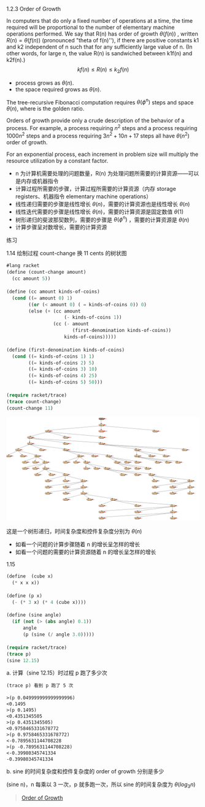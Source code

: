 1.2.3 Order of Growth

In computers that do only a fixed number of operations at a time, the time required will be proportional to the number of elementary machine operations performed. We say that R(n) has order of growth $\theta(f(n))$ , written $R(n) = \theta(f(n))$  (pronounced "theta of f(n)''), if there are positive constants k1 and k2 independent of n such that for any sufficiently large value of n. (In other words, for large n, the value R(n) is sandwiched between k1f(n) and k2f(n).)
$$
kf(n) \le R(n) \le k_2f(n)
$$

- process grows as $\theta(n)$.
- the space required grows as $\theta(n)$.

The tree-recursive Fibonacci computation requires $\theta(\phi^n)$ steps and space $\theta(n)$, where is the golden ratio.

Orders of growth provide only a crude description of the behavior of a process. For example, a process requiring $n^2$ steps and a process requiring $1000n^2$ steps and a process requiring $3n^2 + 10n + 17$ steps all have $\theta(n^2)$ order of growth.

For an exponential process, each increment in problem size will multiply the resource utilization by a constant factor.



- n 为计算机需要处理的问题数量，R(n) 为处理问题所需要的计算资源——可以是内存或机器指令
- 计算过程所需要的步骤，计算过程所需要的计算资源（内存 storage registers、机器指令 elementary machine operations）
- 线性递归需要的步骤是线性增长 $\theta(n)$，需要的计算资源也是线性增长 $\theta(n)$ 
- 线性迭代需要的步骤是线性增长 $\theta(n)$，需要的计算资源是固定数值 $\theta(1)$
- 树形递归的斐波那契数列，需要的步骤是 $\theta(\phi^n)$ ，需要的计算资源是 $\theta(n)$ 
- 计算步骤呈对数增长，需要的计算资源



练习 

1.14  绘制过程 count-change 换 11 cents 的树状图

```lisp
#lang racket
(define (count-change amount)
  (cc amount 5))

(define (cc amount kinds-of-coins)
  (cond ((= amount 0) 1)
        ((or (< amount 0) ( = kinds-of-coins 0)) 0)
        (else (+ (cc amount
                     (- kinds-of-coins 1))
                 (cc (- amount
                        (first-denomination kinds-of-coins))
                     kinds-of-coins)))))

(define (first-denomination kinds-of-coins)
  (cond ((= kinds-of-coins 1) 1)
        ((= kinds-of-coins 2) 5)
        ((= kinds-of-coins 3) 10)
        ((= kinds-of-coins 4) 25)
        ((= kinds-of-coins 5) 50)))

(require racket/trace)
(trace count-change)
(count-change 11)
```

![count-change-11](img/count-change-11.png)

这是一个树形递归，时间复杂度和控件复杂度分别为 $\theta(n)$ 

- 如看一个问题的计算步骤随着 n 的增长呈怎样的增长
- 如看一个问题的需要的计算资源随着 n 的增长呈怎样的增长



1.15

```lisp
(define  (cube x)
  (* x x x))

(define (p x)
  (- (* 3 x) (* 4 (cube x))))

(define (sine angle)
  (if (not (> (abs angle) 0.1))
      angle
      (p (sine (/ angle 3.0)))))

(require racket/trace)
(trace p)
(sine 12.15)
```

a. 计算（sine 12.15）时过程 p 跑了多少次

```
(trace p) 看到 p 跑了 5 次

>(p 0.049999999999999996)
<0.1495
>(p 0.1495)
<0.4351345505
>(p 0.4351345505)
<0.9758465331678772
>(p 0.9758465331678772)
<-0.7895631144708228
>(p -0.7895631144708228)
<-0.39980345741334
-0.39980345741334
```



b. sine 的时间复杂度和控件复杂度的 order of growth 分别是多少 

(sine n)，n 每乘以 3 一次，p 就多跑一次，所以 sine 的时间复杂度为 $\theta(log_3n)$



> [Order of Growth](http://www.ccs.neu.edu/home/jaa/CS7800.12F/Information/Handouts/order.html)

